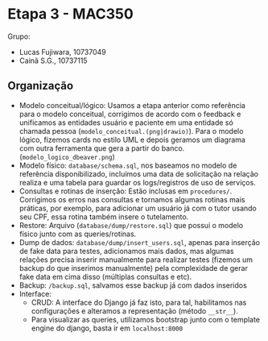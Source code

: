 # Etapa 3 - MAC350

Grupo:

- Lucas Fujiwara, 10737049
- Cainã S.G., 10737115

## Organização

- Modelo conceitual/lógico: Usamos a etapa anterior como referência para o modelo conceitual, corrigimos de acordo com o feedback e unificamos as entidades usuário e paciente em uma entidade só chamada pessoa (`modelo_conceitual.(png|drawio)`). Para o modelo lógico, fizemos cards no estilo UML e depois geramos um diagrama com outra ferramenta que gera a partir do banco. (`modelo_logico_dbeaver.png`)
- Modelo físico: `database/schema.sql`, nos baseamos no modelo de referência disponibilizado, incluímos uma data de solicitação na relação realiza e uma tabela para guardar os logs/registros de uso de serviços.
- Consultas e rotinas de inserção: Estão inclusas em `procedures/`. Corrigimos os erros nas consultas e tornamos algumas rotinas mais práticas, por exemplo, para adicionar um usuário já com o tutor usando seu CPF, essa rotina também insere o tutelamento.
- Restore: Arquivo (`database/dump/restore.sql`) que possui o modelo físico junto com as queries/rotinas.
- Dump de dados: `database/dump/insert_users.sql`, apenas para inserção de fake data para testes, adicionamos mais dados, mas algumas relações precisa inserir manualmente para realizar testes (fizemos um backup do que inserimos manualmente) pela complexidade de gerar fake data em cima disso (múltiplas consultas e etc).
- Backup: `/backup.sql`, salvamos esse backup já com dados inseridos
- Interface:
  - CRUD: A interface do Django já faz isto, para tal, habilitamos nas configurações e alteramos a representação (método `__str__`).
  - Para visualizar as queries, utilizamos bootstrap junto com o template engine do django, basta ir em `localhost:8000`
